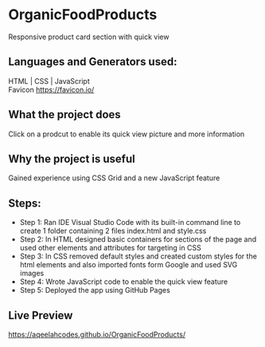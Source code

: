 # OrganicFoodProducts
Responsive product card section with quick view

## Languages and Generators used: 
HTML | CSS | JavaScript   
Favicon https://favicon.io/

## What the project does
Click on a prodcut to enable its quick view picture and more information

## Why the project is useful
Gained experience using CSS Grid and a new JavaScript feature

## Steps:
- Step 1: Ran IDE Visual Studio Code with its built-in command line to create 1 folder containing 2 files index.html and style.css 
- Step 2: In HTML designed basic containers for sections of the page and used other elements and attributes for targeting in CSS
- Step 3: In CSS removed default styles and created custom styles for the html elements and also imported fonts form Google and used SVG images
- Step 4: Wrote JavaScript code to enable the quick view feature
- Step 5: Deployed the app using GitHub Pages   

## Live Preview 
https://aqeelahcodes.github.io/OrganicFoodProducts/
